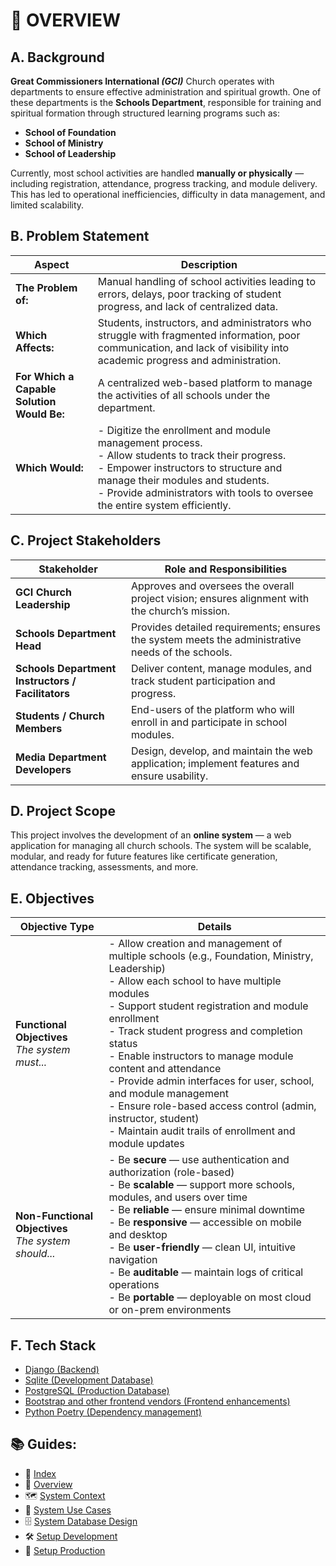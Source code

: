 # 🧩 OVERVIEW

## A. Background

**Great Commissioners International _(GCI)_** Church operates with departments to ensure effective administration and spiritual growth. One of these departments is the **Schools Department**, responsible for training and spiritual formation through structured learning programs such as:

- **School of Foundation**
- **School of Ministry**
- **School of Leadership**

Currently, most school activities are handled **manually or physically** — including registration, attendance, progress tracking, and module delivery. This has led to operational inefficiencies, difficulty in data management, and limited scalability.


## B. Problem Statement

| Aspect                              | Description                                                                                                                                                                                                                                                                  |
|-------------------------------------|------------------------------------------------------------------------------------------------------------------------------------------------------------------------------------------------------------------------------------------------------------------------------|
| **The Problem of:**                 | Manual handling of school activities leading to errors, delays, poor tracking of student progress, and lack of centralized data.                                                                                                                                            |
| **Which Affects:**                  | Students, instructors, and administrators who struggle with fragmented information, poor communication, and lack of visibility into academic progress and administration.                                                                                                  |
| **For Which a Capable Solution Would Be:** | A centralized web-based platform to manage the activities of all schools under the department.                                                                                                                                                                             |
| **Which Would:**                   | - Digitize the enrollment and module management process.<br>- Allow students to track their progress.<br>- Empower instructors to structure and manage their modules and students.<br>- Provide administrators with tools to oversee the entire system efficiently.         |


## C. Project Stakeholders

| Stakeholder                             | Role and Responsibilities                                                                                                   |
|-----------------------------------------|------------------------------------------------------------------------------------------------------------------------------|
| **GCI Church Leadership**               | Approves and oversees the overall project vision; ensures alignment with the church’s mission.                              |
| **Schools Department Head**             | Provides detailed requirements; ensures the system meets the administrative needs of the schools.                           |
| **Schools Department Instructors / Facilitators** | Deliver content, manage modules, and track student participation and progress.                                              |
| **Students / Church Members**           | End-users of the platform who will enroll in and participate in school modules.                                              |
| **Media Department Developers**         | Design, develop, and maintain the web application; implement features and ensure usability.                                  |


## D. Project Scope 

This project involves the development of an **online system** — a web application for managing all church schools. The system will be scalable, modular, and ready for future features like certificate generation, attendance tracking, assessments, and more.

## E. Objectives

| Objective Type             | Details                                                                                                                                                              |
|---------------------------|----------------------------------------------------------------------------------------------------------------------------------------------------------------------|
| **Functional Objectives** <br>_The system must..._ | - Allow creation and management of multiple schools (e.g., Foundation, Ministry, Leadership)<br>- Allow each school to have multiple modules<br>- Support student registration and module enrollment<br>- Track student progress and completion status<br>- Enable instructors to manage module content and attendance<br>- Provide admin interfaces for user, school, and module management<br>- Ensure role-based access control (admin, instructor, student)<br>- Maintain audit trails of enrollment and module updates |
| **Non-Functional Objectives** <br>_The system should..._ | - Be **secure** — use authentication and authorization (role-based)<br>- Be **scalable** — support more schools, modules, and users over time<br>- Be **reliable** — ensure minimal downtime<br>- Be **responsive** — accessible on mobile and desktop<br>- Be **user-friendly** — clean UI, intuitive navigation<br>- Be **auditable** — maintain logs of critical operations<br>- Be **portable** — deployable on most cloud or on-prem environments |


## F. Tech Stack

- <a href="https://www.djangoproject.com/" target="_blank">Django (Backend)</a>
- <a href="https://sqlite.org/" target="_blank">Sqlite (Development Database)</a>
- <a href="https://www.postgresql.org/" target="_blank">PostgreSQL (Production Database)</a>
- <a href="https://getbootstrap.com/" target="_blank">Bootstrap and other frontend vendors (Frontend enhancements)</a>
- <a href="https://python-poetry.org/" target="_blank">Python Poetry (Dependency management)</a>

## 📚 Guides:

- 🧭 [Index](index.md)
- 🧩 [Overview](overview.md)
- 🗺️ [System Context](system_context.md)
- 🎯 [System Use Cases](system_use_cases.md)
- 🗄️ [System Database Design](system_database_design.md)
- 🛠️ [Setup Development](setup_development.md)
- 🚀 [Setup Production](setup_production.md)
